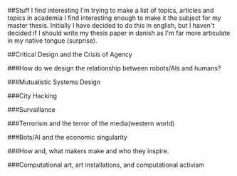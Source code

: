 ##Stuff I find interesting
I'm trying to make a list of topics, articles and topics in academia I find interesting enough to make it the subject for my master thesis. Initially I have decided to do this in english, but I haven't decided if I should write my thesis paper in danish as I'm far more articulate in my native tongue (surprise).

##Critical Design and the Crisis of Agency

###How do we design the relationship between robots/AIs and humans?

###Mutualistic Systems Design

###City Hacking

###Survaillance

###Terrorism and the terror of the media(western world)

###Bots/AI and the economic singularity

###How and, what makers make and who they inspire.

###Computational art, art installations, and computational activism
